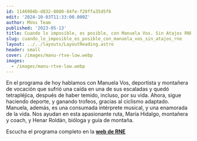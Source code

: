 ```yaml
---
id: 1146904b-d832-8080-84fe-f28ffa35d5f6
edit: '2024-10-03T11:33:00.000Z'
author: MVos Team
published: '2023-05-13'
title: Cuando lo imposible, es posible, con Manuela Vos. Sin Atajos RNE
slug: cuando_lo_imposible_es_posible_con_manuela_vos_sin_atajos_rne
layout: ../../layouts/LayoutReading.astro
header: small
cover: /images/manu-rtve-low.webp
images:
  - /images/manu-rtve-low.webp
---
```


En el programa de hoy hablamos con Manuela Vos, deportista y montañera de vocación que sufrió una caída en una de sus escaladas y quedó tetrapléjica, después de haber temido, incluso, por su vida. Ahora, sigue haciendo deporte, y ganando trofeos, gracias al ciclismo adaptado. Manuela, además, es una consumada intérprete musical, y una enamorada de la vida. Nos ayudan en esta apasionante ruta, María Hidalgo, montañera y coach, y Henar Roldán, bióloga y guía de montaña.


Escucha el programa completo en la [**web de RNE**](https://www.rtve.es/play/audios/sin-atajos/cuando-imposible-posible-manuela-vos-13-05-24/16100252/)


<figure><img src="/images/manu-rtve-low.webp" alt=""><figcaption align="left"></figcaption></figure>

